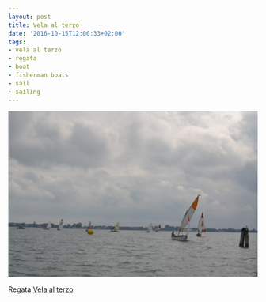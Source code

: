 ```yaml
---
layout: post
title: Vela al terzo
date: '2016-10-15T12:00:33+02:00'
tags:
- vela al terzo
- regata
- boat
- fisherman boats
- sail
- sailing
---
```

![Vela al terzo](/files/tumblr_oetrtywspT1tq106bo1_1280.jpg)

Regata [Vela al terzo](https://it.wikipedia.org/wiki/Vela_al_terzo)


